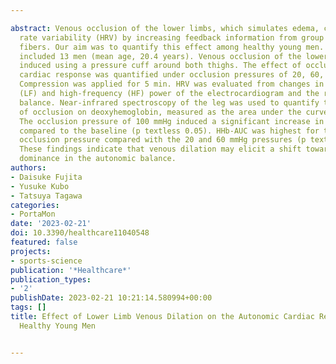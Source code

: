 ---
abstract: Venous occlusion of the lower limbs, which simulates edema, can alter heart
  rate variability (HRV) by increasing feedback information from group III/IV sensory
  fibers. Our aim was to quantify this effect among healthy young men. The study group
  included 13 men (mean age, 20.4 years). Venous occlusion of the lower limbs was
  induced using a pressure cuff around both thighs. The effect of occlusion on autonomic
  cardiac response was quantified under occlusion pressures of 20, 60, and 100 mmHg.
  Compression was applied for 5 min. HRV was evaluated from changes in the low-frequency
  (LF) and high-frequency (HF) power of the electrocardiogram and the resulting LF/HF
  balance. Near-infrared spectroscopy of the leg was used to quantify the effects
  of occlusion on deoxyhemoglobin, measured as the area under the curve (HHb-AUC).
  The occlusion pressure of 100 mmHg induced a significant increase in the LF/HF ratio,
  compared to the baseline (p textless 0.05). HHb-AUC was highest for the 100 mmHg
  occlusion pressure compared with the 20 and 60 mmHg pressures (p textless 0.01).
  These findings indicate that venous dilation may elicit a shift towards sympathetic
  dominance in the autonomic balance.
authors:
- Daisuke Fujita
- Yusuke Kubo
- Tatsuya Tagawa
categories:
- PortaMon
date: '2023-02-21'
doi: 10.3390/healthcare11040548
featured: false
projects:
- sports-science
publication: '*Healthcare*'
publication_types:
- '2'
publishDate: 2023-02-21 10:21:14.580994+00:00
tags: []
title: Effect of Lower Limb Venous Dilation on the Autonomic Cardiac Response among
  Healthy Young Men

---
